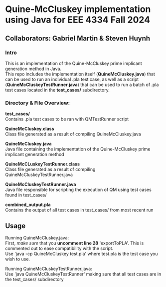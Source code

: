 # **Quine-McCluskey implementation using Java for EEE 4334 Fall 2024**  
## **Collaborators**: Gabriel Martin & Steven Huynh  
### **Intro**  
This is an implementation of the Quine-McCluskey prime implicant generation method in Java.  
This repo includes the implementation itself (**QuineMcCluskey.java**) that can be used to run an individual .pla test case, as well as a script (**QuineMcCluskeyTestRunner.java**) that can be used to run a batch of .pla test cases located in the **test_cases/** subdirectory.

### **Directory & File Overview**:  
**test_cases/**  
Contains .pla test cases to be ran with QMTestRunner script    

**QuineMcCluskey.class**  
Class file generated as a result of compiling QuineMcCluskey.java  

**QuineMcCluskey.java**  
Java file containing the implementation of the Quine-McCluskey prime implicant generation method  

**QuineMcCLuskeyTestRunner.class**  
Class file generated as a result of compiling QuineMcCluskeyTestRunner.java  

**QuineMcCluskeyTestRunner.java**  
Java file responsible for scripting the execution of QM using test cases found in test_cases/  

**combined_output.pla**  
Contains the output of all test cases in test_cases/ from most recent run

## **Usage**  
Running QuineMcCluskey.java:  
First, *make sure* that you **uncomment line 28** 'exportToPLA'. This is commented out to ease compatibility with the script.  
Use 'java -cp QuineMcCluskey test.pla' where test.pla is the test case you wish to use.  

Running QuineMcCluskeyTestRunner.java:  
Use 'java QuineMcCluskeyTestRunner' making sure that all test cases are in the test_cases/ subdirectory  
